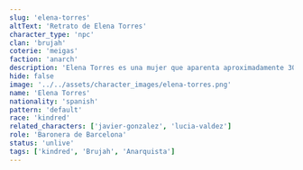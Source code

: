 ```yaml
---
slug: 'elena-torres'
altText: 'Retrato de Elena Torres'
character_type: 'npc'
clan: 'brujah'
coterie: 'meigas'
faction: 'anarch'
description: 'Elena Torres es una mujer que aparenta aproximadamente 30 años, mide aproximadamente 1,70 metros y posee una figura atlética que refleja una vida de acción constante. Su cabello es corto, y teñido de un color azul vibrante, estilizado de manera desordenada, subrayando su actitud rebelde. Sus ojos, de un azul claro y penetrante, destacan por su mirada desafiante y perspicaz. Suele vestir de manera audaz y práctica, con chaquetas de mezclilla desgastadas, camisetas con estampados gráficos y pantalones de cuero. Su estilo refuerza su independencia y rechazo a las normas establecidas.'
hide: false
image: '../../assets/character_images/elena-torres.png'
name: 'Elena Torres'
nationality: 'spanish'
pattern: 'default'
race: 'kindred'
related_characters: ['javier-gonzalez', 'lucia-valdez']
role: 'Baronera de Barcelona'
status: 'unlive'
tags: ['kindred', 'Brujah', 'Anarquista']
---
```

